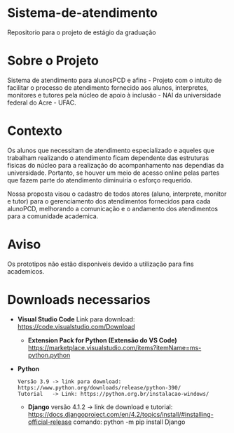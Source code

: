 # Sistema-de-atendimento
Repositorio para o projeto de estágio da graduação

# Sobre o Projeto

Sistema de atendimento para alunosPCD e afins - Projeto com o intuito de facilitar o processo de atendimento fornecido aos alunos, interpretes, monitores e tutores pela núcleo de apoio à inclusão - NAI da universidade federal do Acre - UFAC.

# Contexto

Os alunos que necessitam de atendimento especializado e aqueles que trabalham realizando o atendimento ficam dependente das estruturas físicas do núcleo para a realização do acompanhamento nas dependias da universidade. Portanto, se houver um meio de acesso online pelas partes que fazem parte do atendimento diminuiria o esforço requerido.

Nossa proposta visou o cadastro de todos atores (aluno, interprete, monitor e tutor) para o gerenciamento dos atendimentos fornecidos para cada alunoPCD, melhorando a comunicação e o andamento dos atendimentos para a comunidade academica.

# Aviso

Os prototipos não estão disponiveis devido a utilização para fins academicos.

#  Downloads necessarios
  - **Visual Studio Code**
    Link para download: https://code.visualstudio.com/Download
    - **Extension Pack for Python (Extensão do VS Code)**
      https://marketplace.visualstudio.com/items?itemName=ms-python.python

  - **Python**    
    ```
    Versão 3.9 -> link para download: https://www.python.org/downloads/release/python-390/
    Tutorial   -> Link: https://python.org.br/instalacao-windows/
    ```
    - **Django**
      versão 4.1.2 -> link de download e tutorial: https://docs.djangoproject.com/en/4.2/topics/install/#installing-official-release
      comando: python -m pip install Django
